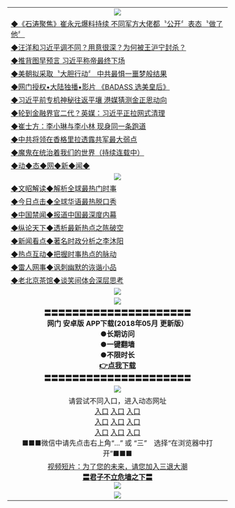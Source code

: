<table>
  <tr>
    <td align=center><img src="https://github.com/gyhhx/image-upload/blob/master/yaowen.jpg" /></td>
  </tr>
  <tr>
<td align=left>
<a href="https://jugtfc.global.ssl.fastly.net/sw01.aspx/?c926212&from=gy">◆《石涛聚焦》崔永元爆料持续 不同军方大佬都〝公开〞表态〝做了他〞</a><br/></td>
  </tr> 
      <tr>
<td align=left>
<a href="https://jugtfc.global.ssl.fastly.net/sw01.aspx/?c926241&from=gy">◆汪洋和习近平调不同？用意很深？为何被王沪宁封杀？</a><br/></td>
   </tr>
    <tr>
<td align=left>
<a href="https://jugtfc.global.ssl.fastly.net/sw01.aspx/?c926501&from=gy">◆推背图早预言 习近平称帝最终下场</a><br/></td>
 </tr> 
 <tr>
<td align=left>
<a href="https://jugtfc.global.ssl.fastly.net/sw01.aspx/?c926308&from=gy">◆美朝拟采取〝大胆行动〞 中共最惧一噩梦般结果</a><br/>
</td>
   </tr>
 <tr>
<td align=left>
<a href="https://jugtfc.global.ssl.fastly.net/sw01.aspx/?c841033&from=gy">◆网门授权•大陆独播•影片 《BADASS 选美皇后》 </a><br/>
</td>
   </tr>
 <tr>
<td align=left>
<a href="https://jugtfc.global.ssl.fastly.net/sw01.aspx/?c926324&from=gy">◆习近平前专机神秘往返平壤 港媒猜测金正恩动向</a><br/></td>
  </tr>
  <tr>
<td align=left>
<a href="https://jugtfc.global.ssl.fastly.net/sw01.aspx/?c926329&from=gy">◆轮到金融界官二代？英媒：习近平正拉网式清理</a><br/>
</td>
   </tr>
<tr>
<td align=left>
<a href="https://jugtfc.global.ssl.fastly.net/sw01.aspx/?c926278&from=gy">◆崔士方：李小琳与李小林 现身同一条跑道 </a><br/></td>
   </tr>
<tr>
<td align=left>
<a href="https://jugtfc.global.ssl.fastly.net/sw01.aspx/?c926335&from=gy">◆中共将领在香格里拉透露共军最大弱点 </a><br/></td>
 </tr>
   </tr>
  <tr>
<td align=left>
<a href="https://jugtfc.global.ssl.fastly.net/sw01.aspx/?c919750&from=gy">◆魔鬼在统治着我们的世界（持续连载中）</a><br/>
</td>
</tr>
     <tr>
<td align=left>
<a href="https://jugtfc.global.ssl.fastly.net/sw01.aspx/show.htm?c841287&from=gy">◆动◆态◆网◆新◆闻◆</a><br/></td>
  </tr>
    <tr>
    <td align=center><img src="https://github.com/gyhhx/image-upload/blob/master/shipin.jpg" /></td>
  </tr>
  <tr>
   <td align=left>
<a href="https://jugtfc.global.ssl.fastly.net/sw01.aspx/?c816857&from=gy">◆文昭解读◆解析全球最热门时事</a><br/>
    </td>
  </tr>
   <tr>
   <td align=left> 
<a href="https://jugtfc.global.ssl.fastly.net/sw01.aspx/?c816850&from=gy">◆今日点击◆全球华语最热脱口秀</a><br/>
    </td>
  </tr>
  <tr>
  <td align=left>
<a href="https://jugtfc.global.ssl.fastly.net/sw01.aspx/?c816860&from=gy">◆中国禁闻◆报道中国最深度内幕</a><br/>
   </tr>
  <tr>
     <td align=left>
<a href="https://jugtfc.global.ssl.fastly.net/sw01.aspx/?c816855&from=gy">◆纵论天下◆透析最新热点之陈破空</a><br/>
   </tr>
   <tr>
      <td align=left>
<a href="https://jugtfc.global.ssl.fastly.net/sw01.aspx/?c838308&from=gy">◆新闻看点◆著名时政分析之李沐阳</a><br/>
   </tr>
   <tr>
     <td align=left>
<a href="https://jugtfc.global.ssl.fastly.net/sw01.aspx/?c816852&from=gy">◆热点互动◆把握时事热点的脉动</a><br/>
   </tr>
   <tr>
      <td align=left>
<a href="https://jugtfc.global.ssl.fastly.net/sw01.aspx/?c816694&from=gy">◆雷人网事◆讽刺幽默的诙谐小品</a><br/>
   </tr>
   <tr>
    <td align=left>
<a href="https://jugtfc.global.ssl.fastly.net/sw01.aspx/?c816650&from=gy">◆老北京茶馆◆谈笑间体会深层思考</a><br/>
   </tr>
    <tr>
    <td align=center><img src="https://github.com/gyhhx/image-upload/blob/master/gy1-wxsm.png" /></td>
  </tr>
   <tr>
  <td align=center><img src="https://github.com/gyhhx/image-upload/blob/master/new1.jpg" />
  </td>
  </tr>
   <tr>
    <td align=center>
 <b>〓〓〓〓〓〓〓〓〓〓〓〓〓〓〓〓〓〓〓〓〓<br/>网门  安卓版 APP下载(2018年05月 更新版）<br/> ●长期访问<br/> ●一键翻墙<br/>  ●不限时长<br/> 
 <a href="http://t.cn/R3Fslvz">👉<b>点我下载</a><br/>〓〓〓〓〓〓〓〓〓〓〓〓〓〓〓〓〓〓〓〓〓<br/>
    </td>
    </tr>
    <tr>
    <td align=center><img src="https://github.com/gyhhx/image-upload/blob/master/tongdao2.jpg" /></td>
  </tr>

   <tr>
    <td align=center>请尝试不同入口，进入动态网址<br/>
     <a href="https://s3.us-east-2.amazonaws.com/ogateh/show.htm?from=gy">入口</a>
      <a href="https://s3.eu-west-2.amazonaws.com/ogatel/show.htm?from=gy">入口</a>
      <a href="https://s3.amazonaws.com/ogate/show.htm?from=oGateg">入口</a><br/>
      <a href="https://s3.ap-northeast-2.amazonaws.com/ogates/show.htm?from=gy">入口</a>
      <a href="https://s3.eu-central-1.amazonaws.com/ogatef/show.htm?from=gy">入口</a>
      <a href="https://s3.ap-south-1.amazonaws.com/ogatem/show.htm?from=gy">入口</a><br/>
      <a href="https://s3-us-west-1.amazonaws.com/ogaten/show.htm?from=gy">入口</a>
      <a href="https://s3.ca-central-1.amazonaws.com/ogatec/show.htm?from=gy">入口</a>
      <a href="https://s3-ap-northeast-1.amazonaws.com/ogatet/show.htm?from=gy">入口</a><br/>
      ■■■微信中请先点击右上角“...” 或 “三”　选择“在浏览器中打开”■■■<b><br/>
    </td>
  </tr>
  <tr>
  <td align=center>
  <a href="http://.olkhbg.global.ssl.fastly.net/?c816846_2_1&from=gy">视频短片：为了您的未来，请您加入三退大潮</a><br/>
      <a href="http:// olkhbg.global.ssl.fastly.net/?ogQuit.aspx&from=gy"><b>〓君子不立危墙之下〓<br/></a>
      <img src="https://github.com/gyhhx/image-upload/blob/master/3t.jpg" /><br/>
      </td>
  </tr>
   <tr>
    <td align=center><img src="https://raw.githubusercontent.com/oGate2/Up/master/oGate_640.jpg"/></td>
  </tr>
</table>
